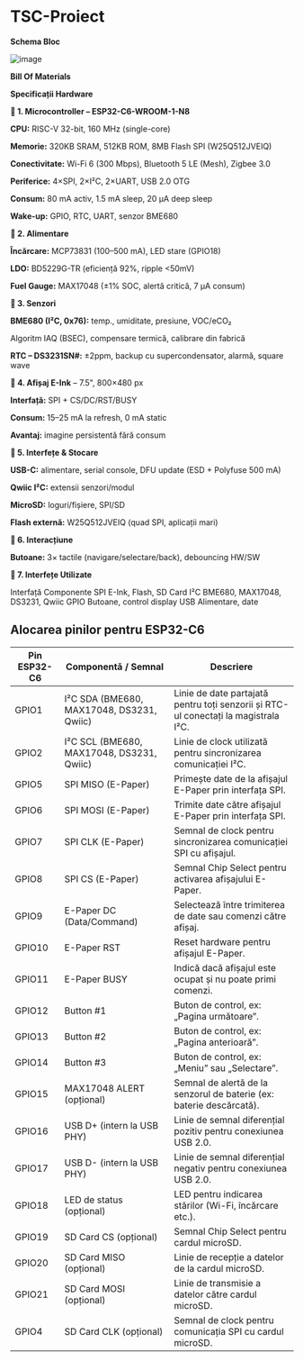 # TSC-Proiect

**Schema Bloc**

![image](https://github.com/user-attachments/assets/04497d2d-6533-4110-9487-8374a65ec72b)

**Bill Of Materials**



**Specificații Hardware**

**🔹 1. Microcontroller – ESP32-C6-WROOM-1-N8**

**CPU:** RISC-V 32-bit, 160 MHz (single-core)

**Memorie:** 320KB SRAM, 512KB ROM, 8MB Flash SPI (W25Q512JVEIQ)

**Conectivitate:** Wi-Fi 6 (300 Mbps), Bluetooth 5 LE (Mesh), Zigbee 3.0

**Periferice:** 4×SPI, 2×I²C, 2×UART, USB 2.0 OTG

**Consum:** 80 mA activ, 1.5 mA sleep, 20 µA deep sleep

**Wake-up:** GPIO, RTC, UART, senzor BME680

**🔹 2. Alimentare**

**Încărcare:** MCP73831 (100–500 mA), LED stare (GPIO18)

**LDO:** BD5229G-TR (eficiență 92%, ripple <50mV)

**Fuel Gauge:** MAX17048 (±1% SOC, alertă critică, 7 µA consum)

**🔹 3. Senzori**

**BME680 (I²C, 0x76):** temp., umiditate, presiune, VOC/eCO₂

Algoritm IAQ (BSEC), compensare termică, calibrare din fabrică

**RTC – DS3231SN#:** ±2ppm, backup cu supercondensator, alarmă, square wave

**🔹 4. Afișaj E-Ink** – 7.5", 800×480 px

**Interfață:** SPI + CS/DC/RST/BUSY

**Consum:** 15–25 mA la refresh, 0 mA static

**Avantaj:** imagine persistentă fără consum

**🔹 5. Interfețe & Stocare**

**USB-C:** alimentare, serial console, DFU update (ESD + Polyfuse 500 mA)

**Qwiic I²C:** extensii senzori/modul

**MicroSD:** loguri/fișiere, SPI/SD

**Flash externă:** W25Q512JVEIQ (quad SPI, aplicații mari)

**🔹 6. Interacțiune**

**Butoane:** 3× tactile (navigare/selectare/back), debouncing HW/SW

**🔹 7. Interfețe Utilizate**

Interfață	Componente
SPI	E-Ink, Flash, SD Card
I²C	BME680, MAX17048, DS3231, Qwiic
GPIO	Butoane, control display
USB	Alimentare, date

## Alocarea pinilor pentru ESP32-C6

| Pin ESP32-C6 | Componentă / Semnal           | Descriere                                                                 |
|--------------|-------------------------------|---------------------------------------------------------------------------|
| GPIO1        | I²C SDA (BME680, MAX17048, DS3231, Qwiic) | Linie de date partajată pentru toți senzorii și RTC-ul conectați la magistrala I²C. |
| GPIO2        | I²C SCL (BME680, MAX17048, DS3231, Qwiic) | Linie de clock utilizată pentru sincronizarea comunicației I²C.          |
| GPIO5        | SPI MISO (E-Paper)            | Primește date de la afișajul E-Paper prin interfața SPI.                 |
| GPIO6        | SPI MOSI (E-Paper)            | Trimite date către afișajul E-Paper prin interfața SPI.                 |
| GPIO7        | SPI CLK (E-Paper)             | Semnal de clock pentru sincronizarea comunicației SPI cu afișajul.      |
| GPIO8        | SPI CS (E-Paper)              | Semnal Chip Select pentru activarea afișajului E-Paper.                 |
| GPIO9        | E-Paper DC (Data/Command)     | Selectează între trimiterea de date sau comenzi către afișaj.           |
| GPIO10       | E-Paper RST                   | Reset hardware pentru afișajul E-Paper.                                 |
| GPIO11       | E-Paper BUSY                  | Indică dacă afișajul este ocupat și nu poate primi comenzi.             |
| GPIO12       | Button #1                     | Buton de control, ex: „Pagina următoare”.                                |
| GPIO13       | Button #2                     | Buton de control, ex: „Pagina anterioară”.                               |
| GPIO14       | Button #3                     | Buton de control, ex: „Meniu” sau „Selectare”.                           |
| GPIO15       | MAX17048 ALERT (opțional)     | Semnal de alertă de la senzorul de baterie (ex: baterie descărcată).    |
| GPIO16       | USB D+ (intern la USB PHY)    | Linie de semnal diferențial pozitiv pentru conexiunea USB 2.0.          |
| GPIO17       | USB D- (intern la USB PHY)    | Linie de semnal diferențial negativ pentru conexiunea USB 2.0.          |
| GPIO18       | LED de status (opțional)      | LED pentru indicarea stărilor (Wi-Fi, încărcare etc.).                  |
| GPIO19       | SD Card CS (opțional)         | Semnal Chip Select pentru cardul microSD.                                |
| GPIO20       | SD Card MISO (opțional)       | Linie de recepție a datelor de la cardul microSD.                       |
| GPIO21       | SD Card MOSI (opțional)       | Linie de transmisie a datelor către cardul microSD.                     |
| GPIO4        | SD Card CLK (opțional)        | Semnal de clock pentru comunicația SPI cu cardul microSD.               |


